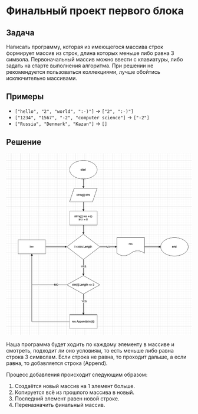 # Финальный проект первого блока

## Задача

Написать программу, которая из имеющегося массива строк формирует массив из строк,
длина которых меньше либо равна 3 символа. Первоначальный массив можно ввести с
клавиатуры, либо задать на старте выполнения алгоритма. При решении не рекомендуется
пользоваться коллекциями, лучше обойтись исключительно массивами.

## Примеры

- `["hello", "2", "world", ":-)"]` -> `["2", ":-)"]`
- `["1234", "1567", "-2", "computer science"]` -> `["-2"]`
- `["Russia", "Denmark", "Kazan"]` -> `[]`

## Решение

![Solution diagram](diagram.png)

Наша программа будет ходить по каждому элементу в массиве и смотреть, подходит ли
оно условиям, то есть меньше либо равна строка 3 символам. Если строка не равна,
то проходит дальше, а если равна, то добавляется строка (Append).

Процесс добавления происходит следующим образом:

1. Создаётся новый массив на 1 элемент больше.
2. Копируется всё из прошлого массива в новый.
3. Последний элемент равен новой строке.
4. Переназначить финальный массив.
